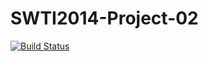 SWTI2014-Project-02
===================
[![Build Status](https://travis-ci.org/SWTI2014/SWTI2014-Project-02.svg?branch=master)](https://travis-ci.org/SWTI2014/SWTI2014-Project-02)
